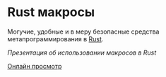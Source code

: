# Rust макросы

Могучие, удобные и в меру безопасные средства метапрограммирования в [Rust](https://rust-lang.org).

*Презентация об использовании макросов в Rust*

[Онлайн просмотр](https://xx.github.io/rust_slides_macros)
